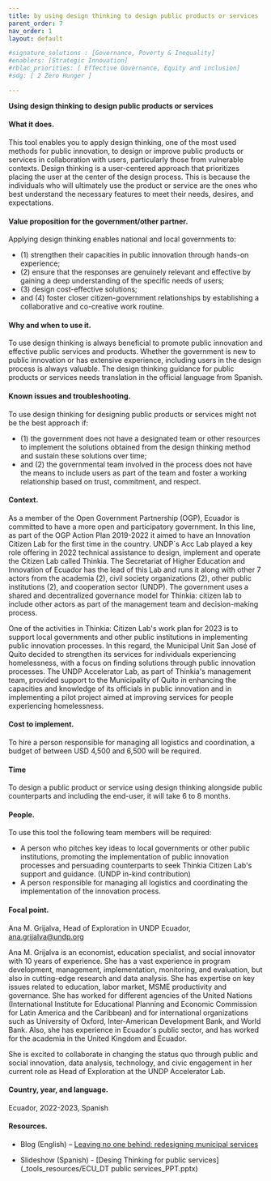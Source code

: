 ```yaml
---
title: by using design thinking to design public products or services
parent_order: 7
nav_order: 1
layout: default

#signature_solutions : [Governance, Poverty & Inequality]
#enablers: [Strategic Innovation]
#rblac_priorities: [ Effective Governance, Equity and inclusion]
#sdg: [ 2 Zero Hunger ]

---
```

**Using design thinking to design public products or services** 

#### What it does.

This tool enables you to apply design thinking, one of the most used methods for public innovation, to design or improve public products or services in collaboration with users, particularly those from vulnerable contexts. Design thinking is a user-centered approach that prioritizes placing the user at the center of the design process. This is because the individuals who will ultimately use the product or service are the ones who best understand the necessary features to meet their needs, desires, and expectations.

#### Value proposition for the government/other partner.

Applying design thinking enables national and local governments to:

- (1) strengthen their capacities in public innovation through hands-on experience;
- (2) ensure that the responses are genuinely relevant and effective by gaining a deep understanding of the specific needs of users;
- (3) design cost-effective solutions;
- and (4) foster closer citizen-government relationships by establishing a collaborative and co-creative work routine.

#### Why and when to use it.

To use design thinking is always beneficial to promote public innovation and effective public services and products. Whether the government is new to public innovation or has extensive experience, including users in the design process is always valuable. The design thinking guidance for public products or services needs translation in the official language from Spanish.

#### Known issues and troubleshooting.

To use design thinking for designing public products or services might not be the best approach if:

- (1) the government does not have a designated team or other resources to implement the solutions obtained from the design thinking method and sustain these solutions over time;
- and (2) the governmental team involved in the process does not have the means to include users as part of the team and foster a working relationship based on trust, commitment, and respect.

#### Context.

As a member of the Open Government Partnership (OGP), Ecuador is committed to have a more open and participatory government. In this line, as part of the OGP Action Plan 2019-2022 it aimed to have an Innovation Citizen Lab for the first time in the country. UNDP´s Acc Lab played a key role offering in 2022 technical assistance to design, implement and operate the Citizen Lab called Thinkia. The Secretariat of Higher Education and Innovation of Ecuador has the lead of this Lab and runs it along with other 7 actors from the academia (2), civil society organizations (2), other public institutions (2), and cooperation sector (UNDP). The government uses a shared and decentralized governance model for Thinkia: citizen lab to include other actors as part of the management team and decision-making process.

One of the activities in Thinkia: Citizen Lab's work plan for 2023 is to support local governments and other public institutions in implementing public innovation processes. In this regard, the Municipal Unit San José of Quito decided to strengthen its services for individuals experiencing homelessness, with a focus on finding solutions through public innovation processes. The UNDP Accelerator Lab, as part of Thinkia's management team, provided support to the Municipality of Quito in enhancing the capacities and knowledge of its officials in public innovation and in implementing a pilot project aimed at improving services for people experiencing homelessness.

#### Cost to implement.

To hire a person responsible for managing all logistics and coordination, a budget of between USD 4,500 and 6,500 will be required.

#### Time

To design a public product or service using design thinking alongside public counterparts and including the end-user, it will take 6 to 8 months.

#### People.

To use this tool the following team members will be required:

- A person who pitches key ideas to local governments or other public institutions, promoting the implementation of public innovation processes and persuading counterparts to seek Thinkia Citizen Lab's support and guidance. (UNDP in-kind contribution)
- A person responsible for managing all logistics and coordinating the implementation of the innovation process.

#### Focal point.

Ana M. Grijalva, Head of Exploration in UNDP Ecuador, [ana.grijalva@undp.org](mailto:ana.grijalva@undp.org)

Ana M. Grijalva is an economist, education specialist, and social innovator with 10 years of experience. She has a vast experience in program development, management, implementation, monitoring, and evaluation, but also in cutting-edge research and data analysis. She has expertise on key issues related to education, labor market, MSME productivity and governance. She has worked for different agencies of the United Nations (International Institute for Educational Planning and Economic Commission for Latin America and the Caribbean) and for international organizations such as University of Oxford, Inter-American Development Bank, and World Bank. Also, she has experience in Ecuador´s public sector, and has worked for the academia in the United Kingdom and Ecuador.

She is excited to collaborate in changing the status quo through public and social innovation, data analysis, technology, and civic engagement in her current role as Head of Exploration at the UNDP Accelerator Lab.

#### Country, year, and language.

Ecuador, 2022-2023, Spanish

#### Resources.

- Blog (English) – [Leaving no one behind: redesigning municipal services](https://www.undp.org/es/ecuador/blog/leaving-no-one-behind-redesigning-municipal-services-people-experiencing-homelessness)

- Slideshow (Spanish) - [Desing Thinking for public services] (_tools_resources/ECU_DT public services_PPT.pptx) 

